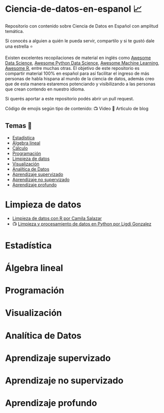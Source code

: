 # Ciencia-de-datos-en-espanol :chart_with_upwards_trend:

Repositorio con contenido sobre Ciencia de Datos en Español con amplitud temática.

Si conocés a alguien a quién le pueda servir, compartilo y si te gustó dale una estrella :star:

Existen excelentes recopilaciones de material en inglés como [Awesome Data Science](https://github.com/academic/awesome-datascience), [Awesome Python Data Science](https://github.com/krzjoa/awesome-python-data-science), [Awesome Machine Learning](https://github.com/josephmisiti/awesome-machine-learning), [Awesome R](https://github.com/qinwf/awesome-R), entre muchas otras. El objetivo de este repositorio es compartir material 100% en español para así facilitar el ingreso de más personas de habla hispana al mundo de la ciencia de datos, además creo que de esta manera estaremos potenciando y visibilizando a las personas que crean contendo en nuestro idioma.

Si querés aportar a este repositorio podés abrir un pull request.

Código de emojis según tipo de contenido: 
:tv: Video
:notebook: Artìculo de blog




## Temas :memo:

- [Estadística](#Estadistica)
- [Álgebra lineal](#Álgebra-lineal)
- [Cálculo](#Cálculo)
- [Programación](#Programacion)
- [Limpieza de datos](#Limpieza-de-datos)
- [Visualización](#Visualización)
- [Analítica de Datos](#Analítica-de-Datos)
- [Aprendizaje supervizado](#Aprendizaje-supervizado)
- [Aprendizaje no supervizado](#Aprendizaje-no-supervizado)
- [Aprendizaje profundo](#Aprendizaje-profundo)


# Limpieza de datos

* [Limpieza de datos con R por Camila Salazar](https://rpubs.com/camilamila/limpieza_R)
* :tv: [Limpieza y procesamiento de datos en Python por Ligdi Gonzalez](https://www.youtube.com/watch?v=fI0LHTJBj9w&ab_channel=AprendeIAconLigdiGonzalez)

# Estadística

# Álgebra lineal

# Programación

# Visualización

# Analítica de Datos

# Aprendizaje supervizado

# Aprendizaje no supervizado

# Aprendizaje profundo
